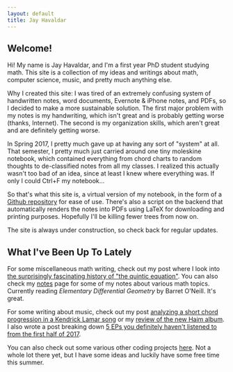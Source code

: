 ```yaml
---
layout: default
title: Jay Havaldar
---
```


## Welcome!

Hi! My name is Jay Havaldar, and I'm a first year PhD student studying math. This site is a collection of my ideas and writings about math, computer science, music, and pretty much anything else.

Why I created this site: I was tired of an extremely confusing system of handwritten notes, word documents, Evernote & iPhone notes, and PDFs, so I decided to make a more sustainable solution. The first major problem with my notes is my handwriting, which isn't great and is probably getting worse (thanks, Internet). The second is my organization skills, which aren't great and are definitely getting worse.

In Spring 2017, I pretty much gave up at having any sort of "system" at all. That semester, I pretty much just carried around one tiny moleskine notebook, which contained everything from chord charts to random thoughts to de-classified notes from all my classes. I realized this actually wasn't too bad of an idea, since at least I knew where everything was. If only I could Ctrl+F my notebook...

So that's what this site is, a virtual version of my notebook, in the form of a [Github repository](https://github.com/jhavaldar/jhavaldar.github.io) for ease of use. There's also a script on the backend that automatically renders the notes into PDFs using LaTeX for downloading and printing purposes. Hopefully I'll be killing fewer trees from now on.

The site is always under construction, so check back for regular updates.

## What I've Been Up To Lately

For some miscellaneous math writing, check out my post where I look into [the surprisingly fascinating history of "the quintic equation"](/post/2017/07/02/solvable2.html). You can also check my [notes](/notes) page for some of my notes about various math topics. Currently reading _Elementary Differential Geometry_ by Barret O'Neill. It's great.

For some writing about music, check out my post [analyzing a short chord progression in a Kendrick Lamar song](/post/2017/07/07/element.html) or my [review of the new Haim album](/post/2017/07/07/something-to-tell-you.html). I also wrote a post breaking down [5 EPs you definitely haven't listened to from the first half of 2017](/post/2017/07/19/albums2017.html).

You can also check out some various other coding projects [here](/projects). Not a whole lot there yet, but I have some ideas and luckily have some free time this summer.
